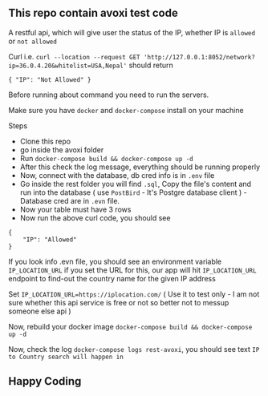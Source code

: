 ## This repo contain avoxi test code
A restful api, which will give user the status of the IP, whether IP is `allowed` or `not allowed`

Curl i.e.
`
curl --location --request GET 'http://127.0.0.1:8052/network?ip=36.0.4.20&whitelist=USA,Nepal'
`
should return

`
{
    "IP": "Not Allowed"
}
`

Before running about command you need to run the servers.

Make sure you have `docker` and `docker-compose` install on your machine

Steps

- Clone this repo
- go inside the avoxi folder
- Run `docker-compose build && docker-compose up -d`
- After this check the log message, everything should be running properly
- Now, connect with the database, db cred info is in  `.env` file
- Go inside the rest folder you will find `.sql`, Copy the file's content and run into the database ( use `PostBird` - It's Postgre database client ) - Database cred are in `.evn` file.
- Now your table must have 3 rows 
- Now run the above curl code, you should see  
```
{
    "IP": "Allowed"
}
```

If you look info .evn file, you should see an environment variable `IP_LOCATION_URL`
if you set the URL for this, our app will hit `IP_LOCATION_URL` endpoint to find-out the country name for the given IP address

Set `IP_LOCATION_URL=https://iplocation.com/` ( Use it to test only - I am not sure whether this api service is free or not so better not to messup someone else api )

Now, rebuild your docker image
`docker-compose build && docker-compose up -d`

Now, check the log `docker-compose logs rest-avoxi`, you should see text
`IP to Country search will happen in`

## Happy Coding